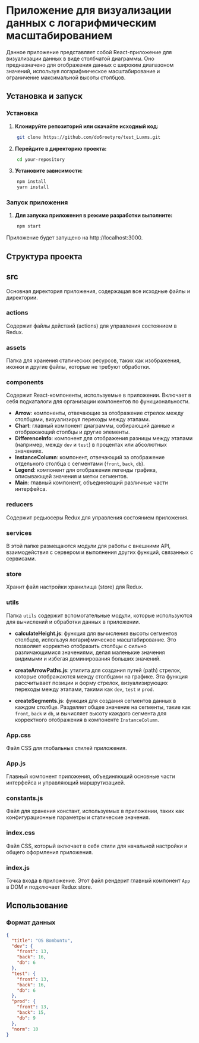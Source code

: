 # Приложение для визуализации данных с логарифмическим масштабированием

Данное приложение представляет собой React-приложение для визуализации данных в виде столбчатой диаграммы. Оно предназначено для отображения данных с широким диапазоном значений, используя логарифмическое масштабирование и ограничение максимальной высоты столбцов.

## Установка и запуск

### Установка

1. **Клонируйте репозиторий или скачайте исходный код:**

```bash
    git clone https://github.com/do6roetyro/test_Luxms.git
```

2. **Перейдите в директорию проекта:**

```bash
    cd your-repository
```

3. **Установите зависимости:**

```bash
    npm install
    yarn install
```

### Запуск приложения

1. **Для запуска приложения в режиме разработки выполните:**

```bash
    npm start
```

Приложение будет запущено на http://localhost:3000.

## Структура проекта

## src
Основная директория приложения, содержащая все исходные файлы и директории.

### actions
Содержит файлы действий (actions) для управления состоянием в Redux.

### assets
Папка для хранения статических ресурсов, таких как изображения, иконки и другие файлы, которые не требуют обработки.

### components
Содержит React-компоненты, используемые в приложении. Включает в себя подкаталоги для организации компонентов по функциональности.

- **Arrow**: компоненты, отвечающие за отображение стрелок между столбцами, визуализируя переходы между этапами.
- **Chart**: главный компонент диаграммы, собирающий данные и отображающий столбцы и другие элементы.
- **DifferenceInfo**: компонент для отображения разницы между этапами (например, между `dev` и `test`) в процентах или абсолютных значениях.
- **InstanceColumn**: компонент, отвечающий за отображение отдельного столбца с сегментами (`front`, `back`, `db`).
- **Legend**: компонент для отображения легенды графика, описывающей значения и метки сегментов.
- **Main**: главный компонент, объединяющий различные части интерфейса.

### reducers
Содержит редьюсеры Redux для управления состоянием приложения.

### services
В этой папке размещаются модули для работы с внешними API, взаимодействия с сервером и выполнения других функций, связанных с сервисами.

### store
Хранит файл настройки хранилища (store) для Redux.

### utils
Папка `utils` содержит вспомогательные модули, которые используются для вычислений и обработки данных в приложении.

- **calculateHeight.js**: функция для вычисления высоты сегментов столбцов, используя логарифмическое масштабирование. Это позволяет корректно отобразить столбцы с сильно различающимися значениями, делая маленькие значения видимыми и избегая доминирования больших значений.

- **createArrowPaths.js**: утилита для создания путей (path) стрелок, которые отображаются между столбцами на графике. Эта функция рассчитывает позиции и форму стрелок, визуализирующих переходы между этапами, такими как `dev`, `test` и `prod`.

- **createSegments.js**: функция для создания сегментов данных в каждом столбце. Разделяет общее значение на сегменты, такие как `front`, `back` и `db`, и вычисляет высоту каждого сегмента для корректного отображения в компоненте `InstanceColumn`.

### App.css
Файл CSS для глобальных стилей приложения.

### App.js
Главный компонент приложения, объединяющий основные части интерфейса и управляющий маршрутизацией.

### constants.js
Файл для хранения констант, используемых в приложении, таких как конфигурационные параметры и статические значения.

### index.css
Файл CSS, который включает в себя стили для начальной настройки и общего оформления приложения.

### index.js
Точка входа в приложение. Этот файл рендерит главный компонент `App` в DOM и подключает Redux store.

## Использование

### Формат данных

```json
{
  "title": "OS Bombuntu",
  "dev": {
    "front": 13,
    "back": 16,
    "db": 6
  },
  "test": {
    "front": 13,
    "back": 16,
    "db": 6
  },
  "prod": {
    "front": 13,
    "back": 15,
    "db": 9
  },
  "norm": 10
}
```